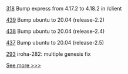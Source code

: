 
[318](https://github.com/hyperledger-labs/blockchain-explorer/pull/318) Bump express from 4.17.2 to 4.18.2 in /client

[439](https://github.com/hyperledger/fabric-test/pull/439) Bump ubuntu to 20.04 (release-2.2)

[438](https://github.com/hyperledger/fabric-test/pull/438) Bump ubuntu to 20.04 (release-2.4)

[437](https://github.com/hyperledger/fabric-test/pull/437) Bump ubuntu to 20.04 (release-2.5)

[293](https://github.com/hyperledger/iroha-java/pull/293) iroha-282: multiple genesis fix


[See more >>>](https://start-here.hyperledger.org/pull-requests)
